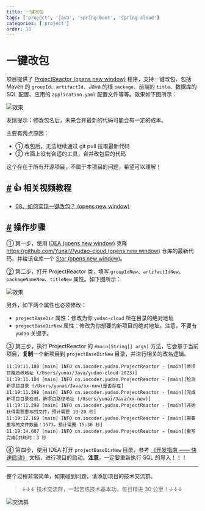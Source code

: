 ```yaml
---
title: 一键改包
tags: ['project', 'java', 'spring-boot', 'spring-cloud']
categories: ['project']
order: 18
---
```

# 一键改包

项目提供了 [ProjectReactor  (opens new window)](https://github.com/YunaiV/yudao-cloud/blob/32ea8f5278d3de01f3e7af280a0b73c08d31d6e8/yudao-gateway/src/test/java/cn/iocoder/yudao/ProjectReactor.java) 程序，支持一键改包，包括 Maven 的 `groupId`、`artifactId`、Java 的根 `package`、前端的 `title`、数据库的 SQL 配置、应用的 `application.yaml` 配置文件等等。效果如下图所示：

 ![效果](https://cloud.iocoder.cn/img/%E4%B8%80%E9%94%AE%E6%94%B9%E5%8C%85/01-cloud.png)

 友情提示：修改包名后，未来合并最新的代码可能会有一定的成本。

 主要有两点原因：

 * ① 改包后，无法继续通过 git pull 拉取最新代码
* ② 市面上没有合适的工具，合并改包后的代码

 这个存在于所有开源项目，不属于本项目的问题，希望可以理解！

 ## [#](#👍-相关视频教程) 👍 相关视频教程

 * [08、如何实现一键改包？  (opens new window)](https://t.zsxq.com/07yzBuZFu)

 ## [#](#操作步骤) 操作步骤

 ① 第一步，使用 [IDEA  (opens new window)](http://www.iocoder.cn/categories/IDEA/?self) 克隆 [https://github.com/YunaiV/yudao-cloud  (opens new window)](https://github.com/YunaiV/yudao-cloud) 仓库的最新代码，并给该仓库一个 [Star  (opens new window)](https://github.com/YunaiV/yudao-cloud)。

 ② 第二步，打开 ProjectReactor 类，填写 `groupIdNew`、`artifactIdNew`、`packageNameNew`、`titleNew` 属性。如下图所示：

 ![效果](https://cloud.iocoder.cn/img/%E4%B8%80%E9%94%AE%E6%94%B9%E5%8C%85/02-cloud.png)

 另外，如下两个属性也必须修改：

 * `projectBaseDir` 属性：修改为你 `yudao-cloud` 所在目录的绝对地址
* `projectBaseDirNew` 属性：修改为你想要的新项目的绝对地址。注意，不要有 `yudao` 关键字。

 ③ 第三步，执行 ProjectReactor 的 `#main(String[] args)` 方法，它会基于当前项目，**复制**一个新项目到 `projectBaseDirNew` 目录，并进行相关的改名逻辑。

 
```
11:19:11.180 [main] INFO cn.iocoder.yudao.ProjectReactor - [main][原项目路劲改地址 (/Users/yunai/Java/yudao-cloud-2023)]
11:19:11.184 [main] INFO cn.iocoder.yudao.ProjectReactor - [main][检测新项目目录 (/Users/yunai/Java/xx-new)是否存在]
11:19:11.298 [main] INFO cn.iocoder.yudao.ProjectReactor - [main][完成新项目目录检测，新项目路径地址 (/Users/yunai/Java/xx-new)]
11:19:11.298 [main] INFO cn.iocoder.yudao.ProjectReactor - [main][开始获得需要重写的文件，预计需要 10-20 秒]
11:19:12.169 [main] INFO cn.iocoder.yudao.ProjectReactor - [main][需要重写的文件数量：1573，预计需要 15-30 秒]
11:19:14.607 [main] INFO cn.iocoder.yudao.ProjectReactor - [main][重写完成]共耗时：3 秒

```
④ 第四步，使用 IDEA 打开 `projectBaseDirNew` 目录，参考 [《开发指南 —— 快速启动》](/quick-start) 文档，进行项目的启动。**注意**，一定要重新执行 SQL 的导入！！！

 

---

 整个过程非常简单，如果碰到问题，请添加项目的技术交流群。

 
> ↓↓↓ 技术交流群，一起苦练技术基本功，每日精进 30 公里！↓↓↓

 ![交流群](https://cloud.iocoder.cn/img/op/mp_yudaoyuanma3.png)

